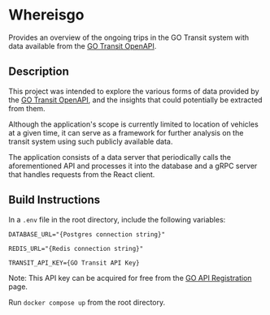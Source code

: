 # Whereisgo
Provides an overview of the ongoing trips in the GO Transit system with data available from the [GO Transit OpenAPI](http://api.openmetrolinx.com/OpenDataAPI/Help).

## Description
This project was intended to explore the various forms of data provided by the [GO Transit OpenAPI](http://api.openmetrolinx.com/OpenDataAPI/Help), and the insights that could potentially be extracted from them.

Although the application's scope is currently limited to location of vehicles at a given time,  it can serve as a framework for further analysis on the transit system using such publicly available data.

The application consists of a data server that periodically calls the aforementioned API and processes it into the database and a gRPC server that handles requests from the React client.

## Build Instructions
In a `.env` file in the root directory, include the following variables:

`DATABASE_URL="{Postgres connection string}"`

`REDIS_URL="{Redis connection string}"`

`TRANSIT_API_KEY={GO Transit API Key}`

Note: This API key can be acquired for free from the [GO API Registration](http://api.openmetrolinx.com/OpenDataAPI/) page.

Run `docker compose up` from the root directory.


